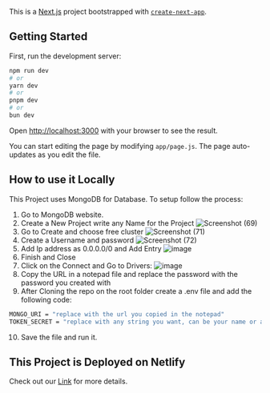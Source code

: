 This is a [Next.js](https://nextjs.org/) project bootstrapped with [`create-next-app`](https://github.com/vercel/next.js/tree/canary/packages/create-next-app).

## Getting Started

First, run the development server:

```bash
npm run dev
# or
yarn dev
# or
pnpm dev
# or
bun dev
```

Open [http://localhost:3000](http://localhost:3000) with your browser to see the result.

You can start editing the page by modifying `app/page.js`. The page auto-updates as you edit the file.

## How to use it Locally

This Project uses MongoDB for Database. To setup follow the process:
1. Go to MongoDB website.
2. Create a New Project write any Name for the Project
![Screenshot (69)](https://github.com/Ayushparui/task-manager/assets/55699684/b5104683-5b01-41d3-be4e-1c68bdc91854)
3. Go to Create and choose free cluster
![Screenshot (71)](https://github.com/Ayushparui/task-manager/assets/55699684/e1dc6e81-400a-4d21-9f3a-3e4130881dff)
4. Create a Username and password
![Screenshot (72)](https://github.com/Ayushparui/task-manager/assets/55699684/6612938b-ba50-4474-800f-2f78635e2884)
5. Add Ip address as 0.0.0.0/0 and Add Entry
![image](https://github.com/Ayushparui/task-manager/assets/55699684/bfda2ee9-b12c-4f29-90c5-17788ba949a4)
6. Finish and Close
7. Click on the Connect and Go to Drivers:
![image](https://github.com/Ayushparui/task-manager/assets/55699684/409f53a8-9596-445e-b458-bf7020d72589)
8. Copy the URL in a notepad file and replace the password with the password you created with
9. After Cloning the repo on the root folder create a .env file and add the following code:


```bash
MONGO_URI = "replace with the url you copied in the notepad"
TOKEN_SECRET = "replace with any string you want, can be your name or anything"
```

10. Save the file and run it.




## This Project is Deployed on Netlify

Check out our [Link](https://cozy-crepe-8b8cd7.netlify.app/) for more details.
